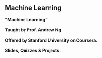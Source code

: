 ## Machine Learning

<b/>"Machine Learning" <br /><br /> Taught by Prof. Andrew Ng <br /><br /> Offered by Stanford University on Coursera. <br /><br /> Slides, Quizzes & Projects.
